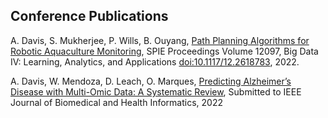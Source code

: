 ## Conference Publications

A. Davis, S. Mukherjee, P. Wills, B. Ouyang, [Path Planning Algorithms for Robotic Aquaculture Monitoring](https://arxiv.org/abs/2204.09753), SPIE Proceedings Volume 12097, Big Data IV: Learning, Analytics, and Applications [doi:10.1117/12.2618783](https://www.spiedigitallibrary.org/conference-proceedings-of-spie/12097/120970K/Path-planning-algorithms-for-robotic-aquaculture-monitoring/10.1117/12.2618783.short), 2022.

A. Davis, W. Mendoza, D. Leach, O. Marques, [Predicting Alzheimer’s Disease with Multi-Omic
Data: A Systematic Review](./AD.pdf), Submitted to IEEE Journal of Biomedical and Health Informatics, 2022